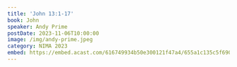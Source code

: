 ```yaml
---
title: 'John 13:1-17'
book: John
speaker: Andy Prime
postDate: 2023-11-06T10:00:00
image: /img/andy-prime.jpeg
category: NIMA 2023
embed: https://embed.acast.com/616749934b50e300121f47a4/655a1c135c5f690012747e14?theme=light&subscribe=false
---
```

